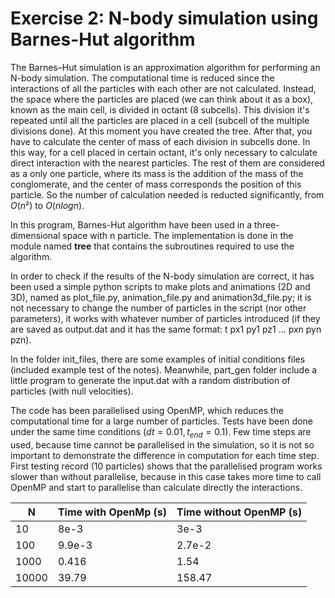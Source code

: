# Exercise 2: N-body simulation using Barnes-Hut algorithm

The Barnes–Hut simulation is an approximation algorithm for performing an N-body simulation. The computational time is reduced since the interactions of all the particles with each other are not calculated. Instead, the space where the particles are placed (we can think about it as a box), known as the main cell, is divided in octant (8 subcells). This division it's repeated until all the particles are placed in a cell (subcell of the multiple divisions done). At this moment you have created the tree. After that, you have to calculate the center of mass of each division in subcells done. In this way, for a cell placed in certain octant, it's only necessary to calculate direct interaction with the nearest particles. The rest of them are considered as a only one particle, where its mass is the addition of the mass of the conglomerate, and the center of mass corresponds the position of this particle. So the number of calculation needed is reducted significantly, from $O(n²)$ to $O(n  logn)$.

In this program, Barnes-Hut algorithm have been used in a three-dimensional space with n particle. The implementation is done in the module  named **tree** that contains the subroutines required to use the algorithm. 

In order to check if the results of the N-body simulation are correct, it has been used a simple python scripts to make plots and animations (2D and 3D), named as plot_file.py, animation_file.py and animation3d_file.py; it is not necessary to change the number of particles in the script (nor other parameters), it works with whatever number of particles introduced (if they are saved as output.dat and it has the same format: t px1 py1 pz1 ... pxn pyn pzn). 

In the folder init_files, there are some examples of initial conditions files (included example test of the notes). Meanwhile, part_gen folder include a little program to generate the input.dat with a random distribution of particles (with null velocities). 


The code has been parallelised using OpenMP, which reduces the computational time for a large number of particles. Tests have been done under the same time conditions ($dt = 0.01, t_{end} = 0.1$). Few time steps are used, because time cannot be parallelised in the simulation, so it is not so important to demonstrate the difference in computation for each time step. First testing record (10 particles) shows that the parallelised program works slower than without parallelise, because in this case takes more time to call OpenMP and start to parallelise than calculate directly the interactions. 
     
| N | Time with OpenMp (s) | Time without OpenMP (s) |
|--|--|--|
| 10 | 8e-3 | 3e-3 |
| 100 | 9.9e-3 | 2.7e-2 |
| 1000 | 0.416 | 1.54 |
| 10000 | 39.79 | 158.47 |
